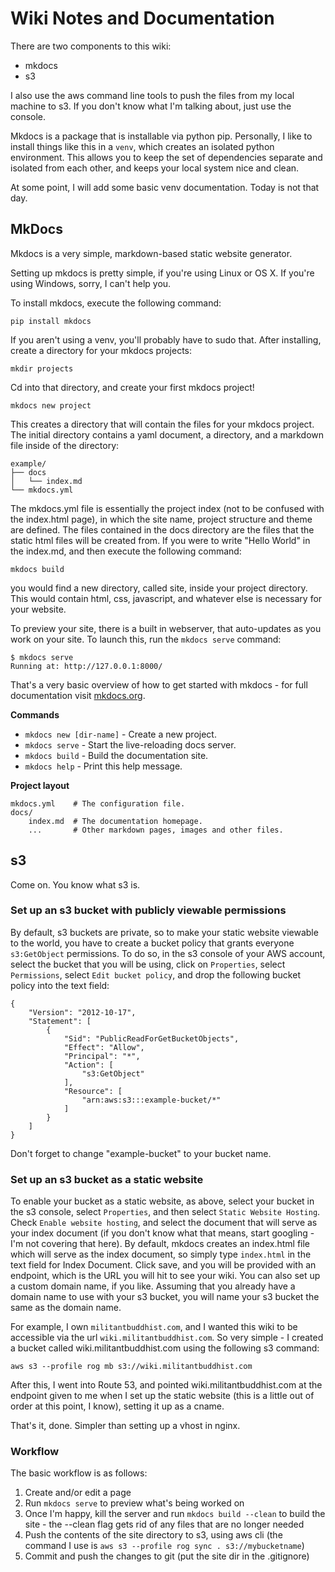 # Wiki Notes and Documentation

There are two components to this wiki:

- mkdocs
- s3

I also use the aws command line tools to push the files from my local
machine to s3. If you don't know what I'm talking about, just use the
console.

Mkdocs is a package that is installable via python pip. Personally, I like
to install things like this in a `venv`, which creates an isolated python 
environment. This allows you to keep the set of dependencies separate and
isolated from each other, and keeps your local system nice and clean.

At some point, I will add some basic venv documentation. Today is not 
that day.

## MkDocs

Mkdocs is a very simple, markdown-based static website generator. 

Setting up mkdocs is pretty simple, if you're using Linux or OS X. If 
you're using Windows, sorry, I can't help you. 

To install mkdocs, execute the following command:

`pip install mkdocs`

If you aren't using a venv, you'll probably have to sudo that. After installing, 
create a directory for your mkdocs projects:

`mkdir projects`

Cd into that directory, and create your first mkdocs project!

`mkdocs new project`

This creates a directory that will contain the files for your mkdocs project. 
The initial directory contains a yaml document, a directory, and a markdown
file inside of the directory:

    example/
    ├── docs
    │   └── index.md
    └── mkdocs.yml

The mkdocs.yml file is essentially the project index (not to be confused 
with the index.html page), in which the site name, project structure and theme are
defined. The files contained in the docs directory are the files that 
the static html files will be created from. If you were to write "Hello 
World" in the index.md, and then execute the following command:

`mkdocs build`

you would find a new directory, called site, inside your project directory.
This would contain html, css, javascript, and whatever else is necessary
for your website.

To preview your site, there is a built in webserver, that auto-updates as
you work on your site. To launch this, run the `mkdocs serve` command:

    $ mkdocs serve
    Running at: http://127.0.0.1:8000/

That's a very basic overview of how to get started with mkdocs - for 
full documentation visit [mkdocs.org](http://mkdocs.org).

**Commands**

* `mkdocs new [dir-name]` - Create a new project.
* `mkdocs serve` - Start the live-reloading docs server.
* `mkdocs build` - Build the documentation site.
* `mkdocs help` - Print this help message.

**Project layout**

    mkdocs.yml    # The configuration file.
    docs/
        index.md  # The documentation homepage.
        ...       # Other markdown pages, images and other files.

## s3

Come on. You know what s3 is.

### Set up an s3 bucket with publicly viewable permissions

By default, s3 buckets are private, so to make your static website 
viewable to the world, you have to create a bucket policy that grants
everyone `s3:GetObject` permissions. To do so, in the s3 console of your
AWS account, select the bucket that you will be using, click on `Properties`,
select `Permissions`, select `Edit bucket policy`, and drop the following 
bucket policy into the text field:

    {
        "Version": "2012-10-17",
        "Statement": [
            {
                "Sid": "PublicReadForGetBucketObjects",
                "Effect": "Allow",
                "Principal": "*",
                "Action": [
                    "s3:GetObject"
                ],
                "Resource": [
                    "arn:aws:s3:::example-bucket/*"
                ]
            }
        ]
    }
    
Don't forget to change "example-bucket" to your bucket name.

### Set up an s3 bucket as a static website

To enable your bucket as a static website, as above, select your bucket 
in the s3 console, select `Properties`, and then select `Static Website Hosting`. 
Check `Enable website hosting`, and select the document that 
will serve as your index document (if you don't know what that means, 
start googling - I'm not covering that here). By default, mkdocs creates 
an index.html file which will serve as the index document, so simply type
`index.html` in the text field for Index Document. Click save, and you 
will be provided with an endpoint, which is the URL you will hit to see 
your wiki. You can also set up a custom domain name, if you like. Assuming
that you already have a domain name to use with your s3 bucket, you will
name your s3 bucket the same as the domain name.

For example, I own `militantbuddhist.com`, and I wanted this wiki to be
accessible via the url `wiki.militantbuddhist.com`. So very simple - I
created a bucket called wiki.militantbuddhist.com using the following s3
command:

    aws s3 --profile rog mb s3://wiki.militantbuddhist.com
    
After this, I went into Route 53, and pointed wiki.militantbuddhist.com
at the endpoint given to me when I set up the static website (this is a
little out of order at this point, I know), setting it up as a cname.

That's it, done. Simpler than setting up a vhost in nginx.

### Workflow

The basic workflow is as follows:

1. Create and/or edit a page
2. Run `mkdocs serve` to preview what's being worked on
3. Once I'm happy, kill the server and run `mkdocs build --clean` to 
build the site - the --clean flag gets rid of any files that are no longer needed
4. Push the contents of the site directory to s3, using aws cli (the 
command I use is `aws s3 --profile rog sync . s3://mybucketname`)
5. Commit and push the changes to git (put the site dir in the .gitignore)
